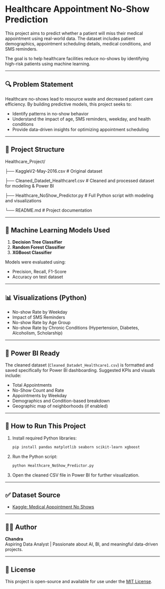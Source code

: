 # Healthcare Appointment No-Show Prediction

This project aims to predict whether a patient will miss their medical appointment using real-world data. The dataset includes patient demographics, appointment scheduling details, medical conditions, and SMS reminders. 

The goal is to help healthcare facilities reduce no-shows by identifying high-risk patients using machine learning.

---

## 🔍 Problem Statement

Healthcare no-shows lead to resource waste and decreased patient care efficiency. By building predictive models, this project seeks to:

- Identify patterns in no-show behavior
- Understand the impact of age, SMS reminders, weekday, and health conditions
- Provide data-driven insights for optimizing appointment scheduling

---

## 📂 Project Structure

Healthcare_Project/

├── KaggleV2-May-2016.csv # Original dataset

├── Cleaned_Datadet_Healthcare1.csv # Cleaned and processed dataset for modeling & Power BI

├── Healthcare_NoShow_Predictor.py # Full Python script with modeling and visualizations

└── README.md # Project documentation


---

## 🧪 Machine Learning Models Used

1. **Decision Tree Classifier**
2. **Random Forest Classifier**
3. **XGBoost Classifier**

Models were evaluated using:
- Precision, Recall, F1-Score
- Accuracy on test dataset

---

## 📊 Visualizations (Python)

- No-show Rate by Weekday
- Impact of SMS Reminders
- No-show Rate by Age Group
- No-show Rate by Chronic Conditions (Hypertension, Diabetes, Alcoholism, Scholarship)

---

## 💼 Power BI Ready

The cleaned dataset (`Cleaned_Datadet_Healthcare1.csv`) is formatted and saved specifically for Power BI dashboarding. Suggested KPIs and visuals include:

- Total Appointments
- No-Show Count and Rate
- Appointments by Weekday
- Demographics and Condition-based breakdown
- Geographic map of neighborhoods (if enabled)

---

## 🚀 How to Run This Project

1. Install required Python libraries:
    ```bash
    pip install pandas matplotlib seaborn scikit-learn xgboost
    ```

2. Run the Python script:
    ```bash
    python Healthcare_NoShow_Predictor.py
    ```

3. Open the cleaned CSV file in Power BI for further visualization.

---

## ✅ Dataset Source

- [Kaggle: Medical Appointment No Shows](https://www.kaggle.com/datasets/joniarroba/noshowappointments)

---

## 🙋‍♂️ Author

**Chandra**  
Aspiring Data Analyst | Passionate about AI, BI, and meaningful data-driven projects.

---

## 📌 License

This project is open-source and available for use under the [MIT License](LICENSE).
